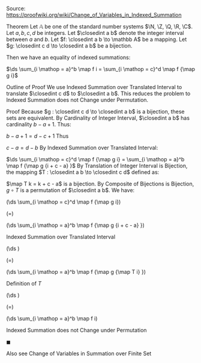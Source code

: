 # 

Source: https://proofwiki.org/wiki/Change_of_Variables_in_Indexed_Summation



Theorem
Let $\mathbb A$ be one of the standard number systems $\N, \Z, \Q, \R, \C$.
Let $a, b, c, d$ be integers.
Let $\closedint a b$ denote the integer interval between $a$ and $b$.
Let $f: \closedint a b \to \mathbb A$ be a mapping.
Let $g: \closedint c d \to \closedint a b$ be a bijection.

Then we have an equality of indexed summations:

$\ds \sum_{i \mathop = a}^b \map f i = \sum_{i \mathop = c}^d \map f {\map g i}$


Outline of Proof
We use Indexed Summation over Translated Interval to translate $\closedint c d$ to $\closedint a b$.
This reduces the problem to Indexed Summation does not Change under Permutation.


Proof
Because $g : \closedint c d \to \closedint a b$ is a bijection, these sets are equivalent.
By Cardinality of Integer Interval, $\closedint a b$ has cardinality $b - a + 1$.
Thus:

$b - a + 1 = d - c + 1$
Thus

$c - a = d - b$
By Indexed Summation over Translated Interval:

$\ds \sum_{i \mathop = c}^d \map f {\map g i} = \sum_{i \mathop = a}^b \map f {\map g {i + c - a} }$
By Translation of Integer Interval is Bijection, the mapping $T : \closedint a b \to \closedint c d$ defined as:

$\map T k = k + c - a$
is a bijection.
By Composite of Bijections is Bijection, $g \circ T$ is a permutation of $\closedint a b$.
We have:














\(\ds \sum_{i \mathop = c}^d \map f {\map g i}\)

\(=\)







\(\ds \sum_{i \mathop = a}^b \map f {\map g {i + c - a} }\)





Indexed Summation over Translated Interval














\(\ds \)

\(=\)







\(\ds \sum_{i \mathop = a}^b \map f {\map g {\map T i} }\)





Definition of $T$














\(\ds \)

\(=\)







\(\ds \sum_{i \mathop = a}^b \map f i\)





Indexed Summation does not Change under Permutation



$\blacksquare$


Also see
Change of Variables in Summation over Finite Set




